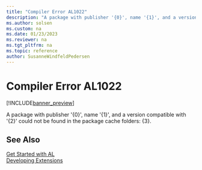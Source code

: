 ```yaml
---
title: "Compiler Error AL1022"
description: "A package with publisher '{0}', name '{1}', and a version compatible with '{2}' could not be found in the package cache folders: {3}."
ms.author: solsen
ms.custom: na
ms.date: 01/23/2023
ms.reviewer: na
ms.tgt_pltfrm: na
ms.topic: reference
author: SusanneWindfeldPedersen
---
```

[//]: # (START>DO_NOT_EDIT)
[//]: # (IMPORTANT:Do not edit any of the content between here and the END>DO_NOT_EDIT.)
[//]: # (Any modifications should be made in the .xml files in the ModernDev repo.)
# Compiler Error AL1022

[!INCLUDE[banner_preview](../includes/banner_preview.md)]

A package with publisher '{0}', name '{1}', and a version compatible with '{2}' could not be found in the package cache folders: {3}.


[//]: # (IMPORTANT: END>DO_NOT_EDIT)
## See Also  
[Get Started with AL](../devenv-get-started.md)  
[Developing Extensions](../devenv-dev-overview.md)  